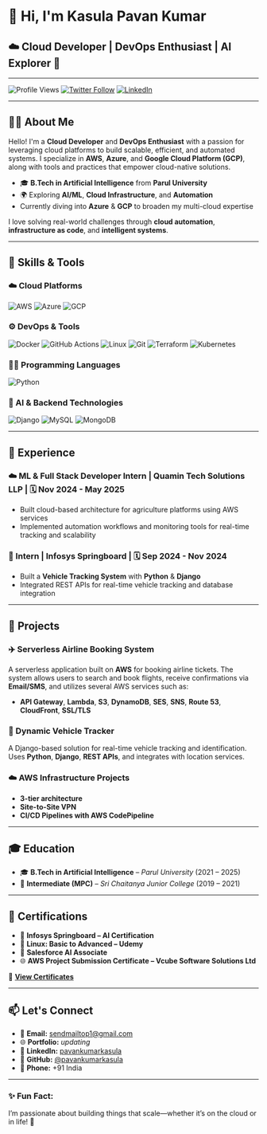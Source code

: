 # 👋 Hi, I'm Kasula Pavan Kumar

## ☁️ Cloud Developer | DevOps Enthusiast | AI Explorer 🚀

---

![Profile Views](https://komarev.com/ghpvc/?username=pavankumarkasula73&label=Profile%20views&color=0e75b6&style=flat)
[![Twitter Follow](https://img.shields.io/twitter/follow/pavankumarkasu3?logo=twitter&style=for-the-badge)](https://twitter.com/pavankumarkasu3)
[![LinkedIn](https://img.shields.io/badge/LinkedIn-Connect-blue?style=for-the-badge)](https://linkedin.com/in/pavankumarkasulalinkden)

---

## 👨‍💻 About Me

Hello! I'm a **Cloud Developer** and **DevOps Enthusiast** with a passion for leveraging cloud platforms to build scalable, efficient, and automated systems. I specialize in **AWS**, **Azure**, and **Google Cloud Platform (GCP)**, along with tools and practices that empower cloud-native solutions.

- 🎓 **B.Tech in Artificial Intelligence** from **Parul University**
- 🌍 Exploring **AI/ML**, **Cloud Infrastructure**, and **Automation**
- Currently diving into **Azure** & **GCP** to broaden my multi-cloud expertise

I love solving real-world challenges through **cloud automation**, **infrastructure as code**, and **intelligent systems**.

---

## 🚀 Skills & Tools

### ☁️ Cloud Platforms
![AWS](https://img.shields.io/badge/AWS-FF9900?style=for-the-badge&logo=amazonaws&logoColor=white)
![Azure](https://img.shields.io/badge/Azure-0078D4?style=for-the-badge&logo=microsoftazure&logoColor=white)
![GCP](https://img.shields.io/badge/GCP-4285F4?style=for-the-badge&logo=googlecloud&logoColor=white)

### ⚙️ DevOps & Tools
![Docker](https://img.shields.io/badge/Docker-2496ED?style=for-the-badge&logo=docker&logoColor=white)
![GitHub Actions](https://img.shields.io/badge/GitHub%20Actions-2088FF?style=for-the-badge&logo=githubactions&logoColor=white)
![Linux](https://img.shields.io/badge/Linux-FCC624?style=for-the-badge&logo=linux&logoColor=black)
![Git](https://img.shields.io/badge/Git-F05032?style=for-the-badge&logo=git&logoColor=white)
![Terraform](https://img.shields.io/badge/Terraform-623CE4?style=for-the-badge&logo=terraform&logoColor=white)
![Kubernetes](https://img.shields.io/badge/Kubernetes-326CE5?style=for-the-badge&logo=kubernetes&logoColor=white)

### 👨‍💻 Programming Languages
![Python](https://img.shields.io/badge/Python-3776AB?style=for-the-badge&logo=python&logoColor=white)

### 🧠 AI & Backend Technologies
![Django](https://img.shields.io/badge/Django-092E20?style=for-the-badge&logo=django&logoColor=white)
![MySQL](https://img.shields.io/badge/MySQL-4479A1?style=for-the-badge&logo=mysql&logoColor=white)
![MongoDB](https://img.shields.io/badge/MongoDB-4EA94B?style=for-the-badge&logo=mongodb&logoColor=white)

---

## 💼 Experience

### ☁️ ML & Full Stack Developer Intern | **Quamin Tech Solutions LLP** | 🗓️ Nov 2024 - May 2025
- Built cloud-based architecture for agriculture platforms using AWS services  
- Implemented automation workflows and monitoring tools for real-time tracking and scalability  

### 🧠 Intern | **Infosys Springboard** | 🗓️ Sep 2024 - Nov 2024
- Built a **Vehicle Tracking System** with **Python** & **Django**  
- Integrated REST APIs for real-time vehicle tracking and database integration  

---

## 🚀 Projects

### ✈️ Serverless Airline Booking System
A serverless application built on **AWS** for booking airline tickets. The system allows users to search and book flights, receive confirmations via **Email/SMS**, and utilizes several AWS services such as:
- **API Gateway**, **Lambda**, **S3**, **DynamoDB**, **SES**, **SNS**, **Route 53**, **CloudFront**, **SSL/TLS**

### 🚗 Dynamic Vehicle Tracker
A Django-based solution for real-time vehicle tracking and identification.  
Uses **Python**, **Django**, **REST APIs**, and integrates with location services.

### ☁️ AWS Infrastructure Projects
- **3-tier architecture**  
- **Site-to-Site VPN**  
- **CI/CD Pipelines with AWS CodePipeline**  

---

## 🎓 Education

- 🎓 **B.Tech in Artificial Intelligence** – *Parul University* (2021 – 2025)  
- 🧮 **Intermediate (MPC)** – *Sri Chaitanya Junior College* (2019 – 2021)

---

## 🏅 Certifications

- 📜 **Infosys Springboard – AI Certification**  
- 🧠 **Linux: Basic to Advanced – Udemy**  
- 🤖 **Salesforce AI Associate**  
- 🌐 **AWS Project Submission Certificate – Vcube Software Solutions Ltd**  

📁 [**View Certificates**](https://drive.google.com/file/d/1FFVK5nuJVSpeuQo4PdAN8_cXX7kl1fZT/view?usp=sharing)

---

## 📫 Let's Connect

- 📧 **Email:** [sendmailtop1@gmail.com](mailto:sendmailtop1@gmail.com)  
- 🌐 **Portfolio:** *updating*  
- 🔗 **LinkedIn:** [pavankumarkasula](https://linkedin.com/in/pavankumarkasulalinkden)  
- 🐙 **GitHub:** [@pavankumarkasula](https://github.com/pavankumarkasula73)  
- 📱 **Phone:** +91 India

---

### ✨ Fun Fact:
I’m passionate about building things that scale—whether it’s on the cloud or in life! 🚀
